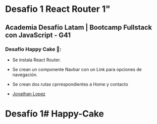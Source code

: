 # Desafio 1 React Router 1"

## Academia Desafío Latam | Bootcamp Fullstack con JavaScript - G41

### Desafío Happy Cake 🎂:


- Se instala React Router. 
- Se crean un componente Navbar con un Link para opciones de navegación.
- Se crean dos rutas cprrespondientes a Home y contacto

 - [Jonathan Lopez](https://github.com/burgosuc/Happy-Cake)
  

# Desafío 1# Happy-Cake
